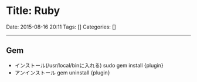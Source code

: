 # Title: Ruby

Date: 2015-08-16 20:11
Tags: []
Categories: []

---

## Gem

- インストール(/usr/local/binに入れる)
        sudo gem install {plugin}
- アンインストール
        gem uninstall {plugin}

